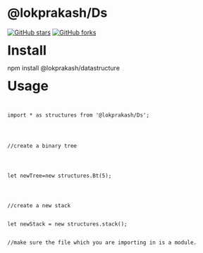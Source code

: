 # @lokprakash/Ds

<a href="https://github.com/Lokprakash-babu/dataStructure/stargazers"><img alt="GitHub stars" src="https://img.shields.io/github/stars/Lokprakash-babu/dataStructure"></a>  <a href="https://github.com/Lokprakash-babu/dataStructure/network"><img alt="GitHub forks" src="https://img.shields.io/github/forks/Lokprakash-babu/dataStructure"></a> 

<div>
    <strong style="font-size:30px;">Install</strong>
    <div>
        <p>npm install @lokprakash/datastructure</p>
    </div>
</div>


    
<div>
<strong style="font-size:30px;">Usage</strong>
<div>
<code>

<div>
import * as structures from '@lokprakash/Ds';


</div>

<div>
//create a binary tree
</div>
<div>

let newTree=new structures.Bt(5);
</div>
<div>
//create a new stack

</div>
let newStack = new structures.stack();


//make sure the file which you are importing in is a module. 
</code>
</div>

</div>





